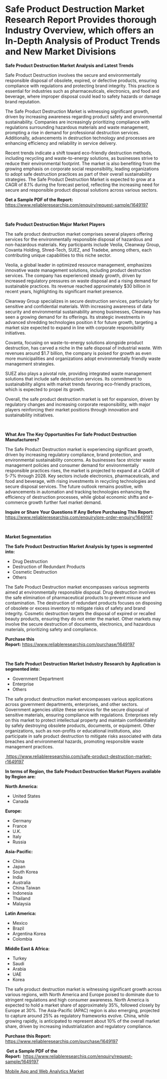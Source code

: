 <p><h1>Safe Product Destruction Market Research Report Provides thorough Industry Overview, which offers an In-Depth Analysis of Product Trends and New Market Divisions</h1></p><p><strong>Safe Product Destruction Market Analysis and Latest Trends</strong></p>
<p><p>Safe Product Destruction involves the secure and environmentally responsible disposal of obsolete, expired, or defective products, ensuring compliance with regulations and protecting brand integrity. This practice is essential for industries such as pharmaceuticals, electronics, and food and beverage, where improper disposal could lead to safety hazards or damage brand reputation.</p><p>The Safe Product Destruction Market is witnessing significant growth, driven by increasing awareness regarding product safety and environmental sustainability. Companies are increasingly prioritizing compliance with regulations surrounding hazardous materials and waste management, prompting a rise in demand for professional destruction services. Additionally, advancements in destruction technology and processes are enhancing efficiency and reliability in service delivery.</p><p>Recent trends indicate a shift toward eco-friendly destruction methods, including recycling and waste-to-energy solutions, as businesses strive to reduce their environmental footprint. The market is also benefiting from the growing emphasis on corporate social responsibility, leading organizations to adopt safe destruction practices as part of their overall sustainability strategies. The Safe Product Destruction Market is expected to grow at a CAGR of 8.1% during the forecast period, reflecting the increasing need for secure and responsible product disposal solutions across various sectors.</p></p>
<p><strong>Get a Sample PDF of the Report:&nbsp;</strong> <a href="https://www.reliableresearchiq.com/enquiry/request-sample/1649197?utm_campaign=2299&utm_medium=2&utm_source=Github&utm_content=ia&utm_term=26032025&utm_id=safe-product-destruction">https://www.reliableresearchiq.com/enquiry/request-sample/1649197</a></p>
<p>&nbsp;</p>
<p><strong>Safe Product Destruction Major Market Players</strong></p>
<p><p>The safe product destruction market comprises several players offering services for the environmentally responsible disposal of hazardous and non-hazardous materials. Key participants include Veolia, Cleanway Group, Covanta Holding, Shred-Tech, SUEZ, and Tradebe, among others, each contributing unique capabilities to this niche sector.</p><p>Veolia, a global leader in optimized resource management, emphasizes innovative waste management solutions, including product destruction services. The company has experienced steady growth, driven by increased regulatory pressures on waste disposal and a rising demand for sustainable practices. Its revenue reached approximately $30 billion in recent years, highlighting its significant market presence.</p><p>Cleanway Group specializes in secure destruction services, particularly for sensitive and confidential materials. With increasing awareness of data security and environmental sustainability among businesses, Cleanway has seen a growing demand for its offerings. Its strategic investments in advanced shredding technologies position it for future growth, targeting a market size expected to expand in line with corporate responsibility initiatives.</p><p>Covanta, focusing on waste-to-energy solutions alongside product destruction, has carved a niche in the safe disposal of industrial waste. With revenues around $1.7 billion, the company is poised for growth as even more municipalities and organizations adopt environmentally friendly waste management strategies.</p><p>SUEZ also plays a pivotal role, providing integrated waste management solutions that include safe destruction services. Its commitment to sustainability aligns with market trends favoring eco-friendly practices, which is expected to propel its growth.</p><p>Overall, the safe product destruction market is set for expansion, driven by regulatory changes and increasing corporate responsibility, with major players reinforcing their market positions through innovation and sustainability initiatives.</p></p>
<p>&nbsp;</p>
<p><strong>What Are The Key Opportunities For Safe Product Destruction Manufacturers?</strong></p>
<p><p>The Safe Product Destruction market is experiencing significant growth, driven by increasing regulatory compliance, brand protection, and environmental sustainability concerns. As businesses face stricter waste management policies and consumer demand for environmentally responsible practices rises, the market is projected to expand at a CAGR of 5-7% through 2028. Key sectors include electronics, pharmaceuticals, and food and beverage, with rising investments in recycling technologies and secure disposal services. The future outlook remains positive, with advancements in automation and tracking technologies enhancing the efficiency of destruction processes, while global economic shifts and e-commerce growth further fuel market demand.</p></p>
<p><strong>Inquire or Share Your Questions If Any Before Purchasing This Report:</strong> <a href="https://www.reliableresearchiq.com/enquiry/pre-order-enquiry/1649197?utm_campaign=2299&utm_medium=2&utm_source=Github&utm_content=ia&utm_term=26032025&utm_id=safe-product-destruction">https://www.reliableresearchiq.com/enquiry/pre-order-enquiry/1649197</a></p>
<p>&nbsp;</p>
<p><strong>Market Segmentation</strong></p>
<p><strong>The Safe Product Destruction Market Analysis by types is segmented into:</strong></p>
<p><ul><li>Drug Destruction</li><li>Destruction of Redundant Products</li><li>Cosmetic Destruction</li><li>Others</li></ul></p>
<p><p>The Safe Product Destruction market encompasses various segments aimed at environmentally responsible disposal. Drug destruction involves the safe elimination of pharmaceutical products to prevent misuse and contamination. The destruction of redundant products focuses on disposing of obsolete or excess inventory to mitigate risks of safety and brand integrity. Cosmetic destruction targets the disposal of expired or recalled beauty products, ensuring they do not enter the market. Other markets may involve the secure destruction of documents, electronics, and hazardous materials, prioritizing safety and compliance.</p></p>
<p><strong>Purchase this Report:&nbsp;</strong><a href="https://www.reliableresearchiq.com/purchase/1649197?utm_campaign=2299&utm_medium=2&utm_source=Github&utm_content=ia&utm_term=26032025&utm_id=safe-product-destruction">https://www.reliableresearchiq.com/purchase/1649197</a></p>
<p>&nbsp;</p>
<p><strong>The Safe Product Destruction Market Industry Research by Application is segmented into:</strong></p>
<p><ul><li>Government Department</li><li>Enterprise</li><li>Others</li></ul></p>
<p><p>The safe product destruction market encompasses various applications across government departments, enterprises, and other sectors. Government agencies utilize these services for the secure disposal of sensitive materials, ensuring compliance with regulations. Enterprises rely on this market to protect intellectual property and maintain confidentiality by safely destroying obsolete products, documents, or equipment. Other organizations, such as non-profits or educational institutions, also participate in safe product destruction to mitigate risks associated with data breaches and environmental hazards, promoting responsible waste management practices.</p></p>
<p><a href="https://www.reliableresearchiq.com/safe-product-destruction-market-r1649197?utm_campaign=2299&utm_medium=2&utm_source=Github&utm_content=ia&utm_term=26032025&utm_id=safe-product-destruction">&nbsp;https://www.reliableresearchiq.com/safe-product-destruction-market-r1649197</a></p>
<p><strong>In terms of Region, the Safe Product Destruction Market Players available by Region are:</strong></p>
<p>
    <p> <strong> North America: </strong>
        <ul>
            <li>United States</li>
            <li>Canada</li>
        </ul>
        </p> 
    <p> <strong> Europe: </strong>
        <ul>
            <li>Germany</li>
            <li>France</li>
            <li>U.K.</li>
            <li>Italy</li>
            <li>Russia</li>
        </ul>
        </p> 
    <p> <strong> Asia-Pacific: </strong>
        <ul>
            <li>China</li>
            <li>Japan</li>
            <li>South Korea</li>
            <li>India</li>
            <li>Australia</li>
            <li>China Taiwan</li>
            <li>Indonesia</li>
            <li>Thailand</li>
            <li>Malaysia</li>
        </ul>
        </p> 
    <p> <strong> Latin America: </strong>
        <ul>
            <li>Mexico</li>
            <li>Brazil</li>
            <li>Argentina Korea</li>
            <li>Colombia</li>
        </ul>
        </p> 
    <p> <strong> Middle East & Africa: </strong>
        <ul>
            <li>Turkey</li>
            <li>Saudi</li>
            <li>Arabia</li>
            <li>UAE</li>
            <li>Korea</li>
        </ul>
    </p>
    </p>
<p><p>The safe product destruction market is witnessing significant growth across various regions, with North America and Europe poised to dominate due to stringent regulations and high consumer awareness. North America is expected to hold a market share of approximately 35%, followed closely by Europe at 30%. The Asia-Pacific (APAC) region is also emerging, projected to capture around 25% as regulatory frameworks evolve. China, while growing rapidly, is anticipated to represent about 10% of the overall market share, driven by increasing industrialization and regulatory compliance.</p></p>
<p><strong>Purchase this Report: </strong><a href="https://www.reliableresearchiq.com/purchase/1649197?utm_campaign=2299&utm_medium=2&utm_source=Github&utm_content=ia&utm_term=26032025&utm_id=safe-product-destruction">https://www.reliableresearchiq.com/purchase/1649197</a></p>
<p>&nbsp;<strong>Get a Sample PDF of the Report:&nbsp;&nbsp;</strong><a href="https://www.reliableresearchiq.com/enquiry/request-sample/1649197?utm_campaign=2299&utm_medium=2&utm_source=Github&utm_content=ia&utm_term=26032025&utm_id=safe-product-destruction">https://www.reliableresearchiq.com/enquiry/request-sample/1649197</a></p>
<p><strong></strong></p>
<p><p><a href="https://github.com/dmitriyvo6rog/Market-Research-Report-List-1/blob/main/mobile-app-and-web-analytics-market.md?utm_campaign=2299&utm_medium=2&utm_source=Github&utm_content=ia&utm_term=26032025&utm_id=safe-product-destruction">Mobile App and Web Analytics Market</a></p></p>